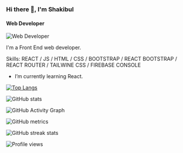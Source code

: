 ### Hi there 👋, I'm Shakibul
#### Web Developer
![Web Developer](https://practical-leakey-a6e30c.netlify.app/web-development-neko.jpg)

I'm a Front End web developer.

Skills: REACT / JS / HTML / CSS / BOOTSTRAP / REACT BOOTSTRAP / REACT ROUTER / TAILWINE CSS / FIREBASE CONSOLE

- I’m currently learning React.


 
[![Top Langs](https://github-readme-stats.vercel.app/api/top-langs/?username=shakibul78)](https://github.com/anuraghazra/github-readme-stats)

![GitHub stats](https://github-readme-stats.vercel.app/api?username=shakibul78&show_icons=true&count_private=true)  

![GitHub Activity Graph](https://activity-graph.herokuapp.com/graph?username=shakibul78)  

![GitHub metrics](https://metrics.lecoq.io/shakibul78)  

![GitHub streak stats](https://github-readme-streak-stats.herokuapp.com/?user=shakibul78)  

![Profile views](https://gpvc.arturio.dev/shakibul78)  
